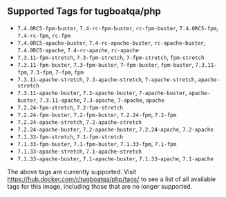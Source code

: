 ## Supported Tags for tugboatqa/php

* `7.4.0RC5-fpm-buster`, `7.4-rc-fpm-buster`, `rc-fpm-buster`, `7.4.0RC5-fpm`, `7.4-rc-fpm`, `rc-fpm`
* `7.4.0RC5-apache-buster`, `7.4-rc-apache-buster`, `rc-apache-buster`, `7.4.0RC5-apache`, `7.4-rc-apache`, `rc-apache`
* `7.3.11-fpm-stretch`, `7.3-fpm-stretch`, `7-fpm-stretch`, `fpm-stretch`
* `7.3.11-fpm-buster`, `7.3-fpm-buster`, `7-fpm-buster`, `fpm-buster`, `7.3.11-fpm`, `7.3-fpm`, `7-fpm`, `fpm`
* `7.3.11-apache-stretch`, `7.3-apache-stretch`, `7-apache-stretch`, `apache-stretch`
* `7.3.11-apache-buster`, `7.3-apache-buster`, `7-apache-buster`, `apache-buster`, `7.3.11-apache`, `7.3-apache`, `7-apache`, `apache`
* `7.2.24-fpm-stretch`, `7.2-fpm-stretch`
* `7.2.24-fpm-buster`, `7.2-fpm-buster`, `7.2.24-fpm`, `7.2-fpm`
* `7.2.24-apache-stretch`, `7.2-apache-stretch`
* `7.2.24-apache-buster`, `7.2-apache-buster`, `7.2.24-apache`, `7.2-apache`
* `7.1.33-fpm-stretch`, `7.1-fpm-stretch`
* `7.1.33-fpm-buster`, `7.1-fpm-buster`, `7.1.33-fpm`, `7.1-fpm`
* `7.1.33-apache-stretch`, `7.1-apache-stretch`
* `7.1.33-apache-buster`, `7.1-apache-buster`, `7.1.33-apache`, `7.1-apache`

The above tags are currently supported. Visit https://hub.docker.com/r/tugboatqa/php/tags/ to see a list of all available tags for this image, including those that are no longer supported.
